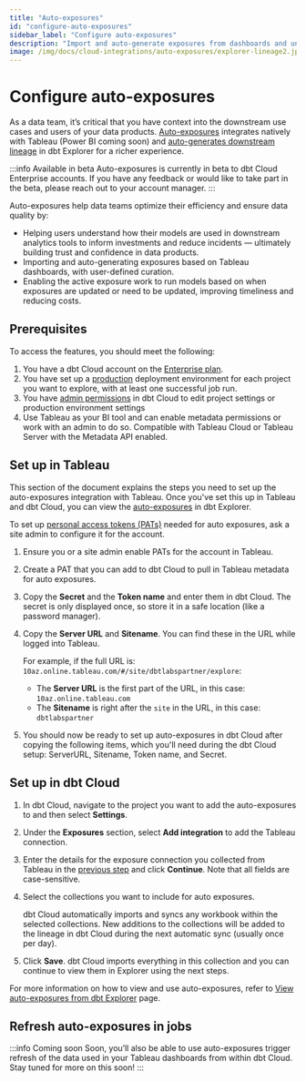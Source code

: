 ```yaml
---
title: "Auto-exposures"
id: "configure-auto-exposures"
sidebar_label: "Configure auto-exposures"
description: "Import and auto-generate exposures from dashboards and understand how models are used in downstream tools for a richer lineage."
image: /img/docs/cloud-integrations/auto-exposures/explorer-lineage2.jpg
---
```


# Configure auto-exposures <Lifecycle status='beta' />

As a data team, it’s critical that you have context into the downstream use cases and users of your data products. [Auto-exposures](/docs/collaborate/auto-exposures) integrates natively with Tableau (Power BI coming soon) and [auto-generates downstream lineage](/docs/collaborate/auto-exposures#view-auto-exposures-in-dbt-explorer) in dbt Explorer for a richer experience.

:::info Available in beta
Auto-exposures is currently in beta to dbt Cloud Enterprise accounts. If you have any feedback or would like to take part in the beta, please reach out to your account manager.
:::

Auto-exposures help data teams optimize their efficiency and ensure data quality by:

- Helping users understand how their models are used in downstream analytics tools to inform investments and reduce incidents — ultimately building trust and confidence in data products.
- Importing and auto-generating exposures based on Tableau dashboards, with user-defined curation.
- Enabling the active exposure work to run models based on when exposures are updated or need to be updated, improving timeliness and reducing costs.

## Prerequisites

To access the features, you should meet the following:

1. You have a dbt Cloud account on the [Enterprise plan](https://www.getdbt.com/pricing/).
2. You have set up a [production](/docs/deploy/deploy-environments#set-as-production-environment) deployment environment for each project you want to explore, with at least one successful job run. 
3. You have [admin permissions](/docs/cloud/manage-access/enterprise-permissions) in dbt Cloud to edit project settings or production environment settings
4. Use Tableau as your BI tool and can enable metadata permissions or work with an admin to do so. Compatible with Tableau Cloud or Tableau Server with the Metadata API enabled. 

## Set up in Tableau

This section of the document explains the steps you need to set up the auto-exposures integration with Tableau. Once you've set this up in Tableau and dbt Cloud, you can view the [auto-exposures](/docs/collaborate/auto-exposures#view-auto-exposures-in-dbt-explorer) in dbt Explorer.

To set up [personal access tokens (PATs)](/docs/dbt-cloud-apis/user-tokens#using-the-new-personal-access-tokens) needed for auto exposures, ask a site admin to configure it for the account.

1. Ensure you or a site admin enable PATs for the account in Tableau.
   <Lightbox src="/img/docs/cloud-integrations/auto-exposures/tableau-enable-pat.jpg" title="Enable PATs for the account in Tableau"/>

2. Create a PAT that you can add to dbt Cloud to pull in Tableau metadata for auto exposures.
   <Lightbox src="/img/docs/cloud-integrations/auto-exposures/tableau-create-pat.jpg" title="Create PATs for the account in Tableau"/>

3. Copy the **Secret** and the **Token name** and enter them in dbt Cloud. The secret is only displayed once, so store it in a safe location (like a password manager).
   <Lightbox src="/img/docs/cloud-integrations/auto-exposures/tableau-copy-token.jpg" title="Copy the secret and token name to enter them in dbt Cloud"/>

4. Copy the **Server URL** and **Sitename**. You can find these in the URL while logged into Tableau.
   <Lightbox src="/img/docs/cloud-integrations/auto-exposures/tablueau-serverurl.jpg" title="Locate the Server URL and Sitename in Tableau"/>

   For example, if the full URL is: `10az.online.tableau.com/#/site/dbtlabspartner/explore`:
   - The **Server URL** is the first part of the URL, in this case: `10az.online.tableau.com`
   - The **Sitename** is right after the `site` in the URL, in this case: `dbtlabspartner` 

5. You should now be ready to set up auto-exposures in dbt Cloud after copying the following items, which you'll need during the dbt Cloud setup: ServerURL, Sitename, Token name, and Secret.

## Set up in dbt Cloud <Lifecycle status="enterprise"/>

1. In dbt Cloud, navigate to the project you want to add the auto-exposures to and then select **Settings**.
2. Under the **Exposures** section, select **Add integration** to add the Tableau connection.
   <Lightbox src="/img/docs/cloud-integrations/auto-exposures/cloud-add-integration.jpg" title="Select Add Integration to add the Tableau connection."/>
3. Enter the details for the exposure connection you collected from Tableau in the [previous step](#set-up-in-tableau) and click **Continue**. Note that all fields are case-sensitive.
   <Lightbox src="/img/docs/cloud-integrations/auto-exposures/cloud-integration-details.jpg" title="Enter the details for the exposure connection."/>
4. Select the collections you want to include for auto exposures. 
   
   dbt Cloud automatically imports and syncs any workbook within the selected collections. New additions to the collections will be added to the lineage in dbt Cloud during the next automatic sync (usually once per day).
   <Lightbox src="/img/docs/cloud-integrations/auto-exposures/cloud-select-collections.jpg" title="Select the collections you want to include for auto exposures."/>
5. Click **Save**. dbt Cloud imports everything in this collection and you can continue to view them in Explorer using the next steps.

For more information on how to view and use auto-exposures, refer to [View auto-exposures from dbt Explorer](/docs/collaborate/auto-exposures) page.

<Lightbox src="/img/docs/cloud-integrations/auto-exposures/explorer-lineage2.jpg" width="100%" title="View from the dbt Explorer in your Project lineage view, displayed with the Tableau icon."/>

## Refresh auto-exposures in jobs

:::info Coming soon
Soon, you’ll also be able to use auto-exposures trigger refresh of the data used in your Tableau dashboards from within dbt Cloud. Stay tuned for more on this soon!
:::
